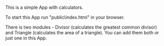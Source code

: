 This is a simple App with calculators.

To start this App run "public\index.html" in your browser.

There is two modules - Divisor (calculates the greatest common divisor) and Triangle (calculates the area of a triangle). You can add them both or just one in this App.